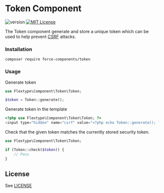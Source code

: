 # Token Component
![version](https://img.shields.io/badge/version-1.1.0-brightgreen.svg?style=flat-square "Version")
[![MIT License](https://img.shields.io/badge/license-MIT-blue.svg?style=flat-square)](https://github.com/flextype-ccomponents/token/blob/master/LICENSE)

The Token component generate and store a unique token which can be used to help prevent [CSRF](http://wikipedia.org/wiki/Cross_Site_Request_Forgery) attacks.   

### Installation

```
composer require force-components/token
```

### Usage

Generate token
```php
use Flextype\Component\Token\Token;

$token = Token::generate();
```

Generate token in the template
```php
<?php use Flextype\Component\Token\Token; ?>
<input type="hidden" name="csrf" value="<?php echo Token::generate(); ?>">
```

Check that the given token matches the currently stored security token.  
```php
use Flextype\Component\Token\Token;

if (Token::check($token)) {
    // Pass
}
```

## License
See [LICENSE](https://github.com/flextype-components/token/blob/master/LICENSE)

